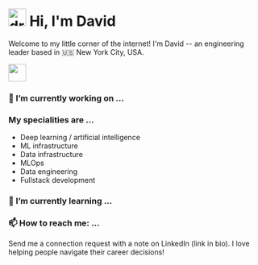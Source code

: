 # <img src="https://user-images.githubusercontent.com/31248023/124340302-2cdf5f80-db82-11eb-8b06-3111d043cc96.gif" alt="drawing" width="35"/> Hi, I'm David

Welcome to my little corner of the internet! I'm David -- an engineering leader based in 🇺🇸 New York City, USA.

<img src="https://user-images.githubusercontent.com/31248023/124340612-61ecb180-db84-11eb-86df-260143f9b09b.png" width="35"/>

### 🔭 I’m currently working on ...

### My specialities are ...
- Deep learning / artificial intelligence
- ML infrastructure
- Data infrastructure
- MLOps
- Data engineering
- Fullstack development

### 🌱 I’m currently learning ...


### 📫 How to reach me: ...
Send me a connection request with a note on LinkedIn (link in bio). I love helping people navigate their career decisions!

